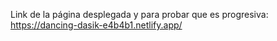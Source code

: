 Link de la página desplegada y para probar que es progresiva: https://dancing-dasik-e4b4b1.netlify.app/
